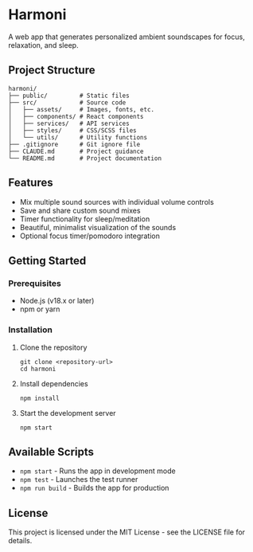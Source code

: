 # Harmoni

A web app that generates personalized ambient soundscapes for focus, relaxation, and sleep.

## Project Structure

```
harmoni/
├── public/         # Static files
├── src/            # Source code
│   ├── assets/     # Images, fonts, etc.
│   ├── components/ # React components
│   ├── services/   # API services
│   ├── styles/     # CSS/SCSS files
│   └── utils/      # Utility functions
├── .gitignore      # Git ignore file
├── CLAUDE.md       # Project guidance
└── README.md       # Project documentation
```

## Features

- Mix multiple sound sources with individual volume controls
- Save and share custom sound mixes
- Timer functionality for sleep/meditation
- Beautiful, minimalist visualization of the sounds
- Optional focus timer/pomodoro integration

## Getting Started

### Prerequisites

- Node.js (v18.x or later)
- npm or yarn

### Installation

1. Clone the repository
   ```
   git clone <repository-url>
   cd harmoni
   ```

2. Install dependencies
   ```
   npm install
   ```

3. Start the development server
   ```
   npm start
   ```

## Available Scripts

- `npm start` - Runs the app in development mode
- `npm test` - Launches the test runner
- `npm run build` - Builds the app for production

## License

This project is licensed under the MIT License - see the LICENSE file for details.
